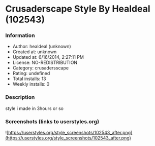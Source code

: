 # Crusaderscape Style By Healdeal (102543)

### Information
- Author: healdeal (unknown)
- Created at: unknown
- Updated at: 6/16/2014, 2:27:11 PM
- License: NO-REDISTRIBUTION
- Category: crusadersscape
- Rating: undefined
- Total installs: 13
- Weekly installs: 0


### Description
style i made in 3hours or so


### Screenshots (links to userstyles.org)
![https://userstyles.org/style_screenshots/102543_after.png](https://userstyles.org/style_screenshots/102543_after.png)


